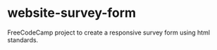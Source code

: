 # website-survey-form
FreeCodeCamp project to create a responsive survey form using html standards.
